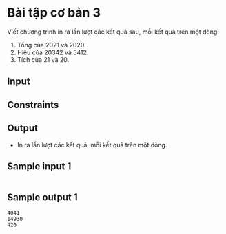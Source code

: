 # Bài tập cơ bản 3

Viết chương trình in ra lần lượt các kết quả sau, mỗi kết quả trên một dòng:

1. Tổng của $2021$ và $2020$.
2. Hiệu của $20342$ và $5412$.
3. Tích của $21$ và $20$.

## Input



## Constraints



## Output

- In ra lần lượt các kết quả, mỗi kết quả trên một dòng.

## Sample input 1

```
```

## Sample output 1

```
4041
14930
420
```